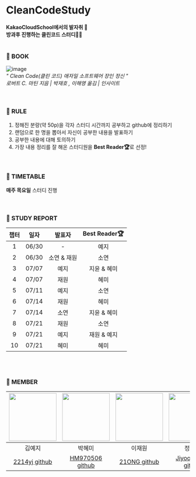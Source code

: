 CleanCodeStudy
======
<b>KakaoCloudSchool에서의 발자취 🐾  
방과후 진행하는 클린코드 스터디👩‍💻</b> 
</br></br>


### 🐾 BOOK
![image](https://user-images.githubusercontent.com/54930365/175463123-9eef299c-8ddc-4140-b0c1-c040a377fca7.png)  
*" Clean Code(클린 코드) 애자일 소프트웨어 장인 정신 "*  
*로버트 C. 마틴 지음 | 박재호 , 이해영 옮김 | 인사이트*  
</br></br>

### 🐾 RULE
1. 정해진 분량(약 50p)을 각자 스터디 시간까지 공부하고 github에 정리하기  
2. 랜덤으로 한 명을 뽑아서 자신이 공부한 내용을 발표하기  
3. 공부한 내용에 대해 토의하기  
4. 가장 내용 정리를 잘 해온 스터디원을 <b>Best Reader🏆</b>로 선정!  
</br></br>

### 🐾 TIMETABLE
<b>매주 목요일</b> 스터디 진행  
</br></br>

### 🐾 STUDY REPORT
| 챕터 |  일자   |   발표자   | Best Reader🏆 |
|:---:|:-----:|:-------:|:-------------:|
| 1 | 06/30 |    -    |      예지       |
| 2 | 06/30 | 소연 & 재원 |      소연       |
|3| 07/07 |   예지    |    지윤 & 혜미    |
|4| 07/07 |   재원    |      혜미       |
|5| 07/11 |   예지    |      소연       |
|6| 07/14 |   재원    |      혜미       |
|7| 07/14 |   소연    |    지윤 & 혜미    |
|8|  07/21|   재원    |      소연       |
|9|07/21|   예지    |    재원 & 예지    |
|10|07/21|   혜미    |      혜미       

</br></br>

### 🐾 MEMBER  
| <img src="https://user-images.githubusercontent.com/54930365/175466144-72c1cae6-269b-4a7f-8295-7c4a27f6f291.jpeg" width="130" height="130"> | <img src="https://user-images.githubusercontent.com/54930365/175467364-d5849912-10f8-4ad4-ade2-b6f553c685ff.jpeg" width="130" height="130"> |  <img src="https://user-images.githubusercontent.com/54930365/175470512-452453d8-8916-4830-b15f-117d11812ebd.png" width="130" height="130">   | <img src="https://user-images.githubusercontent.com/54930365/175469849-d8fb06ae-7ba5-4775-a17e-3b1b1f02d6f2.jpeg" width="130" height="130"> | <img src="https://user-images.githubusercontent.com/54930365/175469606-f2805692-eeee-4212-a6d4-c599085be9b0.jpeg" width="130" height="130"> |  
|:-------------------------------------------------------------------------------------------------------------------------------------------:|:-------------------------------------------------------------------------------------------------------------------------------------------:|:----------------------------------------:|:-------------------------------------------------------------------------------------------------------------------------------------------:|:-------------------------------------------------------------------------------------------------------------------------------------------:|  
|                                                                     김예지                                                                     |                                                                     박혜미                                                                     |                   이재원                    |                                                                     정지윤                                                                     |                                                                     황소연                                                                     |
|                                                 [2214yj github](https://github.com/2214yj)                                                  |                                               [HM970506 github](https://github.com/HM970506)                                                | [21ONG github](https://github.com/21ONG) |                                               [Jiyoon9922 github](https://github.com/jy9922)                                                |                                                [soyeonnn github](https://github.com/soyeonnn)                                                |  

